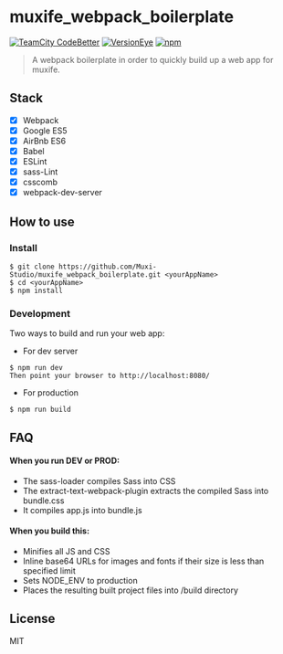 # muxife_webpack_boilerplate 

[![TeamCity CodeBetter](https://img.shields.io/teamcity/codebetter/bt428.svg?maxAge=2592000)]() 
[![VersionEye](https://img.shields.io/versioneye/d/ruby/rails.svg?maxAge=2592000)]() 
[![npm](https://img.shields.io/npm/l/express.svg?maxAge=2592000)]()

> A webpack boilerplate in order to quickly build up a web app for muxife.  


## Stack

- [x] Webpack
- [x] Google ES5
- [x] AirBnb ES6
- [x] Babel
- [x] ESLint
- [x] sass-Lint
- [x] csscomb
- [x] webpack-dev-server

## How to use
### Install
    $ git clone https://github.com/Muxi-Studio/muxife_webpack_boilerplate.git <yourAppName>
    $ cd <yourAppName>
    $ npm install

### Development
Two ways to build and run your web app:

- For dev server  

`$ npm run dev`   
`Then point your browser to http://localhost:8080/`


- For production 

`$ npm run build`

## FAQ

#### When you run DEV or PROD:

- The sass-loader compiles Sass into CSS
- The extract-text-webpack-plugin extracts the compiled Sass into bundle.css
- It compiles app.js into bundle.js

#### When you build this:

- Minifies all JS and CSS
- Inline base64 URLs for images and fonts if their size is less than specified limit
- Sets NODE_ENV to production 
- Places the resulting built project files into /build directory

## License

MIT
